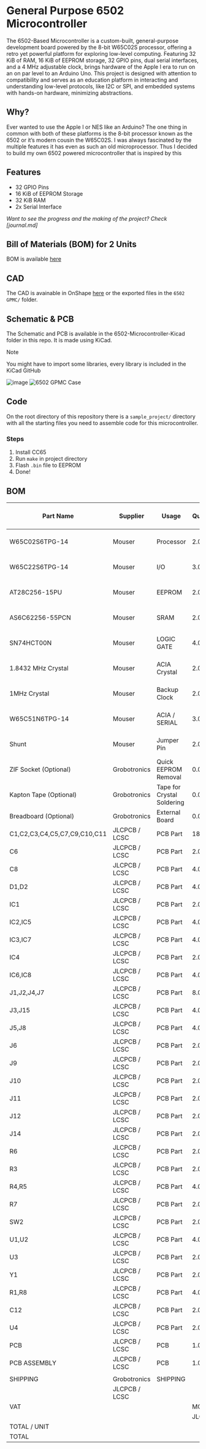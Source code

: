 # General Purpose 6502 Microcontroller

The 6502-Based Microcontroller is a custom-built, general-purpose development board powered by the 8-bit W65C02S processor, offering a retro yet powerful platform for exploring low-level computing. Featuring 32 KiB of RAM, 16 KiB of EEPROM storage, 32 GPIO pins, dual serial interfaces, and a 4 MHz adjustable clock, brings hardware of the Apple I era to run on an on par level to an Arduino Uno. This project is designed with attention to compatibility and serves as an education platform in interacting and understanding low-level protocols, like I2C or SPI, and embedded systems with hands-on hardware, minimizing abstractions.

## Why?
Ever wanted to use the Apple I or NES like an Arduino? The one thing in common with both of these platforms is the 8-bit processor known as the 6502 or it’s modern cousin the W65C02S. I was always fascinated by the multiple features it has even as such an old microprocessor. Thus I decided to build my own 6502 powered microcontroller that is inspired by this

## Features

- 32 GPIO Pins
- 16 KiB of EEPROM Storage
- 32 KiB RAM
- 2x Serial Interface

_Want to see the progress and the making of the project? Check [journal.md]_

## Bill of Materials (BOM) for 2 Units
BOM is available [here](https://docs.google.com/spreadsheets/d/e/2PACX-1vSp7wmMJoBrFsNmcZfdQle1DgGpygNZzK69nfCzy5W3IegrDRIj2T4DXEuusGqE_R13mvxW_oDpiJff/pubhtml?gid=0&single=true)

## CAD
The CAD is avainable in OnShape [here](https://cad.onshape.com/documents/d6cc344b12fedad0d9fb37e9/w/bafa9b4189d3c45a687e4c0f/e/759885ef1089c42301fe9ef4) or the exported files in the `6502 GPMC/` folder.

## Schematic & PCB
The Schematic and PCB is available in the 6502-Microcontroller-Kicad folder in this repo. It is made using KiCad. 
> [!NOTE]
> You might have to import some libraries, every library is included in the KiCad GitHub

![image](https://github.com/user-attachments/assets/c7d117e9-a89a-4248-a3b2-7378e12661e8)
![6502 GPMC Case](https://github.com/user-attachments/assets/3533e070-2ea0-4ffe-9ed2-0b4e10293507)

## Code
On the root directory of this repository there is a `sample_project/` directory with all the starting files you need to assemble code for this microcontroller.  

### Steps
1. Install CC65
2. Run `make` in project directory
3. Flash `.bin` file to EEPROM
4. Done!

## BOM

| Part Name                    | Supplier      | Usage                      | Quantity | Price / Qnt (€) | Price / Qnt ($) | Total Price ($) | Link                                                                                                             | Other (ie LCSC Part) |
|------------------------------|---------------|----------------------------|----------|-----------------|-----------------|-----------------|------------------------------------------------------------------------------------------------------------------|----------------------|
| W65C02S6TPG-14               | Mouser        | Processor                  | 2.00     | €11.11          | $12.83          | $25.66          | https://eu.mouser.com/ProductDetail/Western-Design-Center-WDC/W65C02S6TPG-14?qs=opBjA1TV903lvWo9AEKH5w%3D%3D     |                      |
| W65C22S6TPG-14               | Mouser        | I/O                        | 3.00     | €11.30          | $13.05          | $39.15          | https://eu.mouser.com/ProductDetail/Western-Design-Center-WDC/W65C22S6TPG-14?qs=opBjA1TV9038jNZ%252Bop8JdA%3D%3D |                      |
| AT28C256-15PU                | Mouser        | EEPROM                     | 2.00     | €11.04          | $12.75          | $25.50          | https://eu.mouser.com/ProductDetail/Microchip-Technology/AT28C256-15PU?qs=MAR%2F2X5XOp7eAU2%2FlNw9oA%3D%3D       |                      |
| AS6C62256-55PCN              | Mouser        | SRAM                       | 2.00     | €4.51           | $5.21           | $10.42          | https://eu.mouser.com/ProductDetail/Alliance-Memory/AS6C62256-55PCN?qs=LD2UibpCYJqgbIupMJnGTQ%3D%3D              |                      |
| SN74HCT00N                   | Mouser        | LOGIC GATE                 | 4.00     | €0.59           | $0.68           | $2.73           | https://eu.mouser.com/ProductDetail/Texas-Instruments/SN74HCT00N?qs=dQtLEVC3WoZXjES7t3OHbA%3D%3D                 |                      |
| 1.8432 MHz Crystal           | Mouser        | ACIA Crystal               | 2.00     | €1.32           | $1.52           | $3.05           | https://gr.mouser.com/ProductDetail/CTS-Electronic-Components/MP018B?qs=tjlMjqRIEYSLWN5wSKp3lw%3D%3D             |                      |
| 1MHz Crystal                 | Mouser        | Backup Clock               | 2.00     | €2.96           | $3.42           | $6.84           | https://eu.mouser.com/ProductDetail/ECS/ECS-100A-010?qs=GxOUx7aO6nwDnc3%252B6Ta2Kw%3D%3D                         |                      |
| W65C51N6TPG-14               | Mouser        | ACIA / SERIAL              | 3.00     | €8.77           | $10.13          | $30.38          | https://eu.mouser.com/ProductDetail/Western-Design-Center-WDC/W65C51N6TPG-14?qs=AgbsAOSw7WDdUCKSkUixbw%3D%3D     |                      |
| Shunt                        | Mouser        | Jumper Pin                 | 2.00     | €0.36           | $0.42           | $0.83           | https://eu.mouser.com/ProductDetail/Harwin/M7686-05?qs=%252Bk6%2F5FB6qrn2j2nK8fZfOA%3D%3D                        |                      |
| ZIF Socket (Optional)        | Grobotronics  | Quick EEPROM Removal       | 0.00     | €1.50           | $1.73           | $0.00           | https://grobotronics.com/zif-socket.html                                                                         |                      |
| Kapton Tape (Optional)       | Grobotronics  | Tape for Crystal Soldering | 0.00     | €1.80           | $2.08           | $0.00           | https://grobotronics.com/high-temperature-adhesive-tape-green-20mm-33m.html                                      |                      |
| Breadboard (Optional)        | Grobotronics  | External Board             | 0.00     | €2.80           | $3.23           | $0.00           | https://grobotronics.com/breadboard-830-tie-point-classic.html                                                   |                      |
| C1,C2,C3,C4,C5,C7,C9,C10,C11 | JLCPCB / LCSC | PCB Part                   | 18.00    | -               | $0.33           | $5.94           | https://lcsc.com                                                                                                 | C1590                |
| C6                           | JLCPCB / LCSC | PCB Part                   | 2.00     | -               | $0.31           | $0.62           | https://lcsc.com                                                                                                 | C1658                |
| C8                           | JLCPCB / LCSC | PCB Part                   | 4.00     | -               | $0.24           | $0.96           | https://lcsc.com                                                                                                 | C1691                |
| D1,D2                        | JLCPCB / LCSC | PCB Part                   | 4.00     | -               | $0.57           | $2.28           | https://lcsc.com                                                                                                 | C2286                |
| IC1                          | JLCPCB / LCSC | PCB Part                   | 2.00     | -               | $0.66           | $1.32           | https://lcsc.com                                                                                                 | C2332                |
| IC2,IC5                      | JLCPCB / LCSC | PCB Part                   | 4.00     | -               | $0.66           | $2.64           | https://lcsc.com                                                                                                 | C2332                |
| IC3,IC7                      | JLCPCB / LCSC | PCB Part                   | 4.00     | -               | $0.53           | $2.12           | https://lcsc.com                                                                                                 | C2874014             |
| IC4                          | JLCPCB / LCSC | PCB Part                   | 2.00     | -               | $0.53           | $1.06           | https://lcsc.com                                                                                                 | C2874014             |
| IC6,IC8                      | JLCPCB / LCSC | PCB Part                   | 4.00     | -               | $0.53           | $2.12           | https://lcsc.com                                                                                                 | C2874014             |
| J1,J2,J4,J7                  | JLCPCB / LCSC | PCB Part                   | 8.00     | -               | $0.49           | $3.92           | https://lcsc.com                                                                                                 | C18723047            |
| J3,J15                       | JLCPCB / LCSC | PCB Part                   | 4.00     | -               | $0.36           | $1.44           | https://lcsc.com                                                                                                 | C25503122            |
| J5,J8                        | JLCPCB / LCSC | PCB Part                   | 4.00     | -               | $0.45           | $1.80           | https://lcsc.com                                                                                                 | C18723052            |
| J6                           | JLCPCB / LCSC | PCB Part                   | 2.00     | -               | $0.06           | $0.12           | https://lcsc.com                                                                                                 | C92273               |
| J9                           | JLCPCB / LCSC | PCB Part                   | 2.00     | -               | $0.37           | $0.74           | https://lcsc.com                                                                                                 | C456012              |
| J10                          | JLCPCB / LCSC | PCB Part                   | 2.00     | -               | $0.48           | $0.96           | https://lcsc.com                                                                                                 | C431533              |
| J11                          | JLCPCB / LCSC | PCB Part                   | 2.00     | -               | $0.06           | $0.12           | https://lcsc.com                                                                                                 | C92273               |
| J12                          | JLCPCB / LCSC | PCB Part                   | 2.00     | -               | $0.05           | $0.10           | https://lcsc.com                                                                                                 | C7501275             |
| J14                          | JLCPCB / LCSC | PCB Part                   | 2.00     | -               | $0.06           | $0.12           | https://lcsc.com                                                                                                 | C92273               |
| R6                           | JLCPCB / LCSC | PCB Part                   | 2.00     | -               | $0.10           | $0.20           | https://lcsc.com                                                                                                 | C21190               |
| R3                           | JLCPCB / LCSC | PCB Part                   | 2.00     | -               | $0.11           | $0.22           | https://lcsc.com                                                                                                 | C22935               |
| R4,R5                        | JLCPCB / LCSC | PCB Part                   | 4.00     | -               | $0.11           | $0.44           | https://lcsc.com                                                                                                 | C23186               |
| R7                           | JLCPCB / LCSC | PCB Part                   | 2.00     | -               | $0.11           | $0.22           | https://lcsc.com                                                                                                 | C22962               |
| SW2                          | JLCPCB / LCSC | PCB Part                   | 2.00     | -               | $0.40           | $0.80           | https://lcsc.com                                                                                                 | C720477              |
| U1,U2                        | JLCPCB / LCSC | PCB Part                   | 4.00     | -               | $0.21           | $0.84           | https://lcsc.com                                                                                                 | C3034942             |
| U3                           | JLCPCB / LCSC | PCB Part                   | 2.00     | -               | $0.65           | $1.30           | https://lcsc.com                                                                                                 | C347197              |
| Y1                           | JLCPCB / LCSC | PCB Part                   | 2.00     | -               | $0.98           | $1.96           | https://lcsc.com                                                                                                 | C41361468            |
| R1,R8                        | JLCPCB / LCSC | PCB Part                   | 4.00     | -               | $0.10           | $0.40           | https://lcsc.com                                                                                                 | C22978               |
| C12                          | JLCPCB / LCSC | PCB Part                   | 2.00     | -               | $0.24           | $0.48           | https://lcsc.com                                                                                                 | C70225               |
| U4                           | JLCPCB / LCSC | PCB Part                   | 2.00     | -               | $0.70           | $1.40           | https://lcsc.com                                                                                                 | C239897              |
| PCB                          | JLCPCB / LCSC | PCB                        | 1.00     | -               | $14.00          | $14.00          | https://jlcpcb.com                                                                                               |                      |
| PCB ASSEMBLY                 | JLCPCB / LCSC | PCB                        | 1.00     | -               | $15.14          | $15.14          | https://jlcpcb.com                                                                                               |                      |
|                              |               |                            |          |                 |                 |                 |                                                                                                                  |                      |
| SHIPPING                     | Grobotronics  | SHIPPING                   |          | €0.00           | $0.00           |                 |                                                                                                                  |                      |
|                              | JLCPCB / LCSC |                            |          | -               | $29.58          |                 |                                                                                                                  |                      |
| VAT                          |               |                            | MOUSER   | €30.64          | $35.38          |                 |                                                                                                                  |                      |
|                              |               |                            | JLCPCB   | -               | $23.87          |                 |                                                                                                                  |                      |
| TOTAL / UNIT                 |               |                            |          |                 |                 | $210.32         |                                                                                                                  |                      |
| TOTAL                        |               |                            |          |                 |                 | $299.15         |                                                                                                                  |                      |
